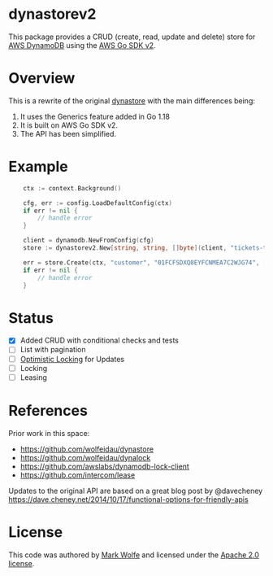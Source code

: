 # dynastorev2

This package provides a CRUD (create, read, update and delete) store for [AWS DynamoDB](https://aws.amazon.com/dynamodb/) using the [AWS Go SDK v2](https://github.com/aws/aws-sdk-go-v2/).

# Overview

This is a rewrite of the original [dynastore](https://github.com/wolfeidau/dynastore) with the main differences being:

1. It uses the Generics feature added in Go 1.18
2. It is built on AWS Go SDK v2.
3. The API has been simplified.

# Example

```go
	ctx := context.Background()

	cfg, err := config.LoadDefaultConfig(ctx)
	if err != nil {
		// handle error
	}

	client = dynamodb.NewFromConfig(cfg)
	store := dynastorev2.New[string, string, []byte](client, "tickets-table")

	err = store.Create(ctx, "customer", "01FCFSDXQ8EYFCNMEA7C2WJG74", []byte(`{"name": "Stax"}`))
	if err != nil {
		// handle error
	}
```

# Status

* [x] Added CRUD with conditional checks and tests
* [ ] List with pagination
* [ ] [Optimistic Locking](https://docs.aws.amazon.com/amazondynamodb/latest/developerguide/DynamoDBMapper.OptimisticLocking.html) for Updates
* [ ] Locking
* [ ] Leasing

# References

Prior work in this space:

* https://github.com/wolfeidau/dynastore
* https://github.com/wolfeidau/dynalock
* https://github.com/awslabs/dynamodb-lock-client
* https://github.com/intercom/lease

Updates to the original API are based on a great blog post by @davecheney https://dave.cheney.net/2014/10/17/functional-options-for-friendly-apis

# License

This code was authored by [Mark Wolfe](https://github.com/wolfeidau) and licensed under the [Apache 2.0 license](http://www.apache.org/licenses/LICENSE-2.0).